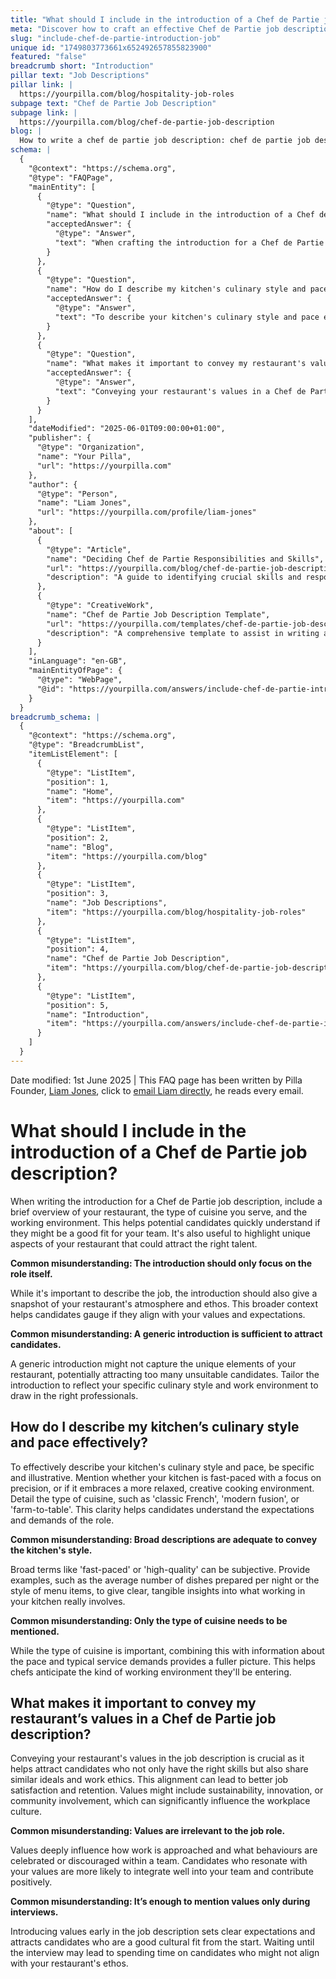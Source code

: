 ```yaml
---
title: "What should I include in the introduction of a Chef de Partie job description?"
meta: "Discover how to craft an effective Chef de Partie job description, focusing on your restaurant's unique environment, culinary style, and core values to attract the right candidates."
slug: "include-chef-de-partie-introduction-job"
unique id: "1749803773661x652492657855823900"
featured: "false"
breadcrumb short: "Introduction"
pillar text: "Job Descriptions"
pillar link: |
  https://yourpilla.com/blog/hospitality-job-roles
subpage text: "Chef de Partie Job Description"
subpage link: |
  https://yourpilla.com/blog/chef-de-partie-job-description
blog: |
  How to write a chef de partie job description: chef de partie job description template included.
schema: |
  {
    "@context": "https://schema.org",
    "@type": "FAQPage",
    "mainEntity": [
      {
        "@type": "Question",
        "name": "What should I include in the introduction of a Chef de Partie job description?",
        "acceptedAnswer": {
          "@type": "Answer",
          "text": "When crafting the introduction for a Chef de Partie job description, include a brief overview of your restaurant, the type of cuisine you serve, and a description of the working environment. Highlight unique aspects of your restaurant to attract suitable candidates, giving them a clear idea of the team they might join and the atmosphere they will work in."
        }
      },
      {
        "@type": "Question",
        "name": "How do I describe my kitchen's culinary style and pace effectively?",
        "acceptedAnswer": {
          "@type": "Answer",
          "text": "To describe your kitchen's culinary style and pace effectively, provide specific details and examples. For instance, specify if your kitchen operates at a high tempo focusing on precise dish preparation or if it fosters a relaxed, creative cooking atmosphere. Include the type of cuisine, like 'classic French' or 'modern fusion', and detail aspects such as the average number of dishes prepared per service to give a clear idea of the work environment."
        }
      },
      {
        "@type": "Question",
        "name": "What makes it important to convey my restaurant's values in a Chef de Partie job description?",
        "acceptedAnswer": {
          "@type": "Answer",
          "text": "Conveying your restaurant's values in a Chef de Partie job description is vital to attract candidates who align with your work ethic and ideals. This alignment can enhance job satisfaction and retention, establishing a team that shares similar values such as sustainability, innovation, or community involvement, and contributes to a positive workplace culture."
        }
      }
    ],
    "dateModified": "2025-06-01T09:00:00+01:00",
    "publisher": {
      "@type": "Organization",
      "name": "Your Pilla",
      "url": "https://yourpilla.com"
    },
    "author": {
      "@type": "Person",
      "name": "Liam Jones",
      "url": "https://yourpilla.com/profile/liam-jones"
    },
    "about": [
      {
        "@type": "Article",
        "name": "Deciding Chef de Partie Responsibilities and Skills",
        "url": "https://yourpilla.com/blog/chef-de-partie-job-description",
        "description": "A guide to identifying crucial skills and responsibilities required from a Chef de Partie, helping you craft a detailed and effective job description."
      },
      {
        "@type": "CreativeWork",
        "name": "Chef de Partie Job Description Template",
        "url": "https://yourpilla.com/templates/chef-de-partie-job-description",
        "description": "A comprehensive template to assist in writing a tailored job description for a Chef de Partie position."
      }
    ],
    "inLanguage": "en-GB",
    "mainEntityOfPage": {
      "@type": "WebPage",
      "@id": "https://yourpilla.com/answers/include-chef-de-partie-introduction-job"
    }
  }
breadcrumb_schema: |
  {
    "@context": "https://schema.org",
    "@type": "BreadcrumbList",
    "itemListElement": [
      {
        "@type": "ListItem",
        "position": 1,
        "name": "Home",
        "item": "https://yourpilla.com"
      },
      {
        "@type": "ListItem",
        "position": 2,
        "name": "Blog",
        "item": "https://yourpilla.com/blog"
      },
      {
        "@type": "ListItem",
        "position": 3,
        "name": "Job Descriptions",
        "item": "https://yourpilla.com/blog/hospitality-job-roles"
      },
      {
        "@type": "ListItem",
        "position": 4,
        "name": "Chef de Partie Job Description",
        "item": "https://yourpilla.com/blog/chef-de-partie-job-description"
      },
      {
        "@type": "ListItem",
        "position": 5,
        "name": "Introduction",
        "item": "https://yourpilla.com/answers/include-chef-de-partie-introduction-job"
      }
    ]
  }
---
```


Date modified: 1st June 2025 | This FAQ page has been written by Pilla Founder, [Liam Jones](https://yourpilla.com/profile/liam-jones), click to [email Liam directly](https://mailto:liam@yourpilla.com), he reads every email.

# What should I include in the introduction of a Chef de Partie job description?

When writing the introduction for a Chef de Partie job description, include a brief overview of your restaurant, the type of cuisine you serve, and the working environment. This helps potential candidates quickly understand if they might be a good fit for your team. It's also useful to highlight unique aspects of your restaurant that could attract the right talent.

**Common misunderstanding: The introduction should only focus on the role itself.**

While it's important to describe the job, the introduction should also give a snapshot of your restaurant's atmosphere and ethos. This broader context helps candidates gauge if they align with your values and expectations.

**Common misunderstanding: A generic introduction is sufficient to attract candidates.**

A generic introduction might not capture the unique elements of your restaurant, potentially attracting too many unsuitable candidates. Tailor the introduction to reflect your specific culinary style and work environment to draw in the right professionals.

## How do I describe my kitchen’s culinary style and pace effectively?

To effectively describe your kitchen's culinary style and pace, be specific and illustrative. Mention whether your kitchen is fast-paced with a focus on precision, or if it embraces a more relaxed, creative cooking environment. Detail the type of cuisine, such as 'classic French', 'modern fusion', or 'farm-to-table'. This clarity helps candidates understand the expectations and demands of the role.

**Common misunderstanding: Broad descriptions are adequate to convey the kitchen's style.**

Broad terms like 'fast-paced' or 'high-quality' can be subjective. Provide examples, such as the average number of dishes prepared per night or the style of menu items, to give clear, tangible insights into what working in your kitchen really involves.

**Common misunderstanding: Only the type of cuisine needs to be mentioned.**

While the type of cuisine is important, combining this with information about the pace and typical service demands provides a fuller picture. This helps chefs anticipate the kind of working environment they'll be entering.

## What makes it important to convey my restaurant’s values in a Chef de Partie job description?

Conveying your restaurant's values in the job description is crucial as it helps attract candidates who not only have the right skills but also share similar ideals and work ethics. This alignment can lead to better job satisfaction and retention. Values might include sustainability, innovation, or community involvement, which can significantly influence the workplace culture.

**Common misunderstanding: Values are irrelevant to the job role.**

Values deeply influence how work is approached and what behaviours are celebrated or discouraged within a team. Candidates who resonate with your values are more likely to integrate well into your team and contribute positively.

**Common misunderstanding: It’s enough to mention values only during interviews.**

Introducing values early in the job description sets clear expectations and attracts candidates who are a good cultural fit from the start. Waiting until the interview may lead to spending time on candidates who might not align with your restaurant's ethos.